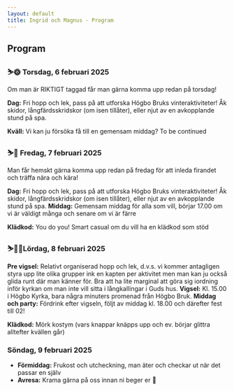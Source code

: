 ```yaml
---
layout: default
title: Ingrid och Magnus - Program
---
```


## Program

### ⛷🌞 Torsdag, 6 februari 2025

Om man är RIKTIGT taggad får man gärna komma upp redan på torsdag!

**Dag:** Fri hopp och lek, pass på att utforska Högbo Bruks vinteraktiviteter! Åk skidor, långfärdsskridskor (om isen tillåter), eller njut av en avkopplande stund på spa.

**Kväll:** Vi kan ju försöka få till en gemensam middag? To be continued

### ⛷🥂 Fredag, 7 februari 2025

Man får hemskt gärna komma upp redan på fredag för att inleda firandet och träffa nära och kära!

**Dag:** Fri hopp och lek, pass på att utforska Högbo Bruks vinteraktiviteter! Åk skidor, långfärdsskridskor (om isen tillåter), eller njut av en avkopplande stund på spa.
**Middag:** Gemensam middag för alla som vill, börjar 17.00 om vi är väldigt många och senare om vi är färre

**Klädkod:** You do you! Smart casual om du vill ha en klädkod som stöd

### ⛷💒🕺Lördag, 8 februari 2025

**Pre vigsel:** Relativt organiserad hopp och lek, d.v.s. vi kommer antagligen styra upp lite olika grupper ink en kapten per aktivitet men man kan ju också glida runt där man känner för. Bra att ha lite marginal att göra sig iordning inför kyrkan om man inte vill sitta i långkallingar i Guds hus.
**Vigsel:** Kl. 15.00 i Högbo Kyrka, bara några minuters promenad från Högbo Bruk.
**Middag och party:** Fördrink efter vigseln, följt av middag kl. 18.00 och därefter fest till 02!

**Klädkod:** Mörk kostym (vars knappar knäpps upp och ev. börjar glittra alltefter kvällen går)

### Söndag, 9 februari 2025

- **Förmiddag:** Frukost och utcheckning, man äter och checkar ut när det passar en själv
- **Avresa:** Krama gärna på oss innan ni beger er 💞
